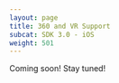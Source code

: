 ```yaml
---
layout: page
title: 360 and VR Support
subcat: SDK 3.0 - iOS
weight: 501
---
```


Coming soon! Stay tuned!
